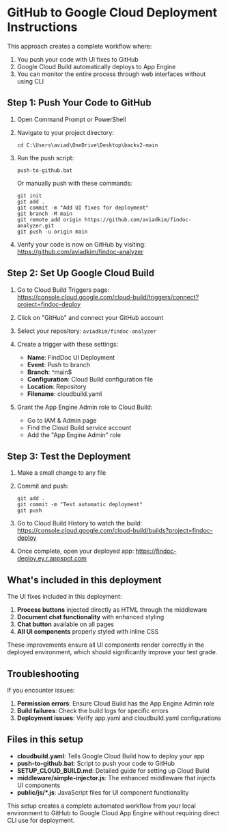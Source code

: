 # GitHub to Google Cloud Deployment Instructions

This approach creates a complete workflow where:
1. You push your code with UI fixes to GitHub
2. Google Cloud Build automatically deploys to App Engine
3. You can monitor the entire process through web interfaces without using CLI

## Step 1: Push Your Code to GitHub

1. Open Command Prompt or PowerShell
2. Navigate to your project directory:
   ```
   cd C:\Users\aviad\OneDrive\Desktop\backv2-main
   ```

3. Run the push script:
   ```
   push-to-github.bat
   ```

   Or manually push with these commands:
   ```
   git init
   git add .
   git commit -m "Add UI fixes for deployment"
   git branch -M main
   git remote add origin https://github.com/aviadkim/findoc-analyzer.git
   git push -u origin main
   ```

4. Verify your code is now on GitHub by visiting:
   https://github.com/aviadkim/findoc-analyzer

## Step 2: Set Up Google Cloud Build

1. Go to Cloud Build Triggers page:
   https://console.cloud.google.com/cloud-build/triggers/connect?project=findoc-deploy

2. Click on "GitHub" and connect your GitHub account
   
3. Select your repository: `aviadkim/findoc-analyzer`

4. Create a trigger with these settings:
   - **Name**: FindDoc UI Deployment
   - **Event**: Push to branch
   - **Branch**: ^main$
   - **Configuration**: Cloud Build configuration file
   - **Location**: Repository
   - **Filename**: cloudbuild.yaml

5. Grant the App Engine Admin role to Cloud Build:
   - Go to IAM & Admin page
   - Find the Cloud Build service account
   - Add the "App Engine Admin" role

## Step 3: Test the Deployment

1. Make a small change to any file

2. Commit and push:
   ```
   git add .
   git commit -m "Test automatic deployment"
   git push
   ```

3. Go to Cloud Build History to watch the build:
   https://console.cloud.google.com/cloud-build/builds?project=findoc-deploy

4. Once complete, open your deployed app:
   https://findoc-deploy.ey.r.appspot.com

## What's included in this deployment

The UI fixes included in this deployment:

1. **Process buttons** injected directly as HTML through the middleware
2. **Document chat functionality** with enhanced styling
3. **Chat button** available on all pages
4. **All UI components** properly styled with inline CSS

These improvements ensure all UI components render correctly in the deployed environment, which should significantly improve your test grade.

## Troubleshooting

If you encounter issues:

1. **Permission errors**: Ensure Cloud Build has the App Engine Admin role
2. **Build failures**: Check the build logs for specific errors
3. **Deployment issues**: Verify app.yaml and cloudbuild.yaml configurations

## Files in this setup

- **cloudbuild.yaml**: Tells Google Cloud Build how to deploy your app
- **push-to-github.bat**: Script to push your code to GitHub
- **SETUP_CLOUD_BUILD.md**: Detailed guide for setting up Cloud Build
- **middleware/simple-injector.js**: The enhanced middleware that injects UI components
- **public/js/*.js**: JavaScript files for UI component functionality

This setup creates a complete automated workflow from your local environment to GitHub to Google Cloud App Engine without requiring direct CLI use for deployment.